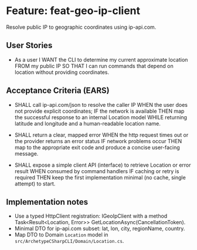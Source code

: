 # Feature: feat-geo-ip-client

Resolve public IP to geographic coordinates using ip-api.com.

## User Stories

- As a user I WANT the CLI to determine my current approximate location FROM my public IP SO THAT I can run commands that depend on location without providing coordinates.

## Acceptance Criteria (EARS)

- SHALL call ip-api.com/json to resolve the caller IP WHEN the user does not provide explicit coordinates; IF the network is available THEN map the successful response to an internal Location model WHILE returning latitude and longitude and a human-readable location name.

- SHALL return a clear, mapped error WHEN the http request times out or the provider returns an error status IF network problems occur THEN map to the appropriate exit code and produce a concise user-facing message.

- SHALL expose a simple client API (interface) to retrieve Location or error result WHEN consumed by command handlers IF caching or retry is required THEN keep the first implementation minimal (no cache, single attempt) to start.

## Implementation notes

- Use a typed HttpClient registration: IGeoIpClient with a method Task<Result<Location, Error>> GetLocationAsync(CancellationToken).
- Minimal DTO for ip-api.com subset: lat, lon, city, regionName, country.
- Map DTO to Domain `Location` model in `src/ArchetypeCSharpCLI/Domain/Location.cs`.

<!-- Commit with docs message -->
